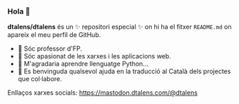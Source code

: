 ### Hola 👋


**dtalens/dtalens** és un ✨ repositori especial ✨ on hi ha el fitxer `README.md` on apareix el meu perfil de GitHub.


- 🔭 Sóc professor d'FP.
- 🌱 Sóc apasionat de les xarxes i les aplicacions web.
- 🌱 M'agradaria aprendre llenguatge Python...
- 👯 Es benvinguda qualsevol ajuda en la traducció al Català dels projectes que col·labore.

Enllaços xarxes socials:
<a rel="nofollow me" href="https://mastodon.dtalens.com/@dtalens">https://mastodon.dtalens.com/@dtalens</a>
